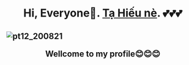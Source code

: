 # <p style="text-align: center;">Hi, Everyone🐾. **[Tạ Hiếu nè](https://www.facebook.com/TaHieu2709/).** 💕💕💕</p>

  

## ![pt12_200821](https://user-images.githubusercontent.com/71754731/130457643-6de59841-7ad6-463c-b62c-fbcb1b87aa6f.png) <p style="text-align: center;">Wellcome to my profile😊😊😊</p>




